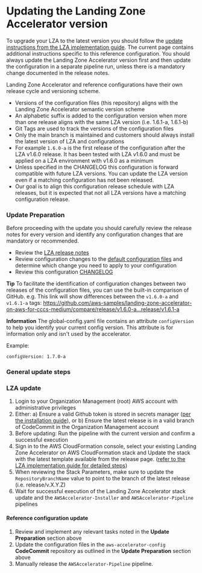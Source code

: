 # Updating the Landing Zone Accelerator version

To upgrade your LZA to the latest version you should follow the [update instructions from the LZA implementation guide](https://docs.aws.amazon.com/solutions/latest/landing-zone-accelerator-on-aws/update-the-solution.html). The current page contains additional instructions specific to this reference configuration. You should always update the Landing Zone Accelerator version first and then update the configuration in a separate pipeline run, unless there is a mandatory change documented in the release notes.

Landing Zone Accelerator and reference configurations have their own release cycle and versioning scheme.
- Versions of the configuration files (this repository) aligns with the Landing Zone Accelerator semantic version scheme
- An alphabetic suffix is added to the configuration version when more than one release aligns with the same LZA version (i.e. 1.6.1-a, 1.6.1-b)
- Git Tags are used to track the versions of the configuration files
- Only the main branch is maintained and customers should always install the latest version of LZA and configurations
- For example `1.6.0-a` is the first release of the configuration after the LZA v1.6.0 release. It has been tested with LZA v1.6.0 and must be applied on a LZA environment with v1.6.0 as a minimum
- Unless specified in the CHANGELOG this configuration is forward compatible with future LZA versions. You can update the LZA version even if a matching configuration has not been released.
- Our goal is to align this configuration release schedule with LZA releases, but it is expected that not all LZA versions have a matching configuration release.

### Update Preparation

Before proceeding with the update you should carefully review the release notes for every version and identify any configuration changes that are mandatory or recommended.

- Review the [LZA release notes](https://github.com/awslabs/landing-zone-accelerator-on-aws/releases)
- Review configuration changes to the [default configuration files](./config/) and determine which change you need to apply to your configuration
- Review this configuration [CHANGELOG](CHANGELOG.md)

**Tip** To facilitate the identification of configuration changes between two releases of the configuration files, you can use the built-in comparison of GitHub. e.g. This link will show differences between the `v1.6.0-a` and `v1.6.1-a` tags: https://github.com/aws-samples/landing-zone-accelerator-on-aws-for-cccs-medium/compare/release/v1.6.0-a...release/v1.6.1-a

**Information** The global-config.yaml file contains an attribute `configVersion` to help you identify your current config version. This attribute is for information only and isn't used by the accelerator.

Example:
```
configVersion: 1.7.0-a
```

### General update steps

### LZA update
1. Login to your Organization Management (root) AWS account with administrative privileges
2. Either: a) Ensure a valid Github token is stored in secrets manager ([per the installation guide](https://docs.aws.amazon.com/solutions/latest/landing-zone-accelerator-on-aws/prerequisites.html#create-a-github-personal-access-token-and-store-in-secrets-manager)), or b) Ensure the latest release is in a valid branch of CodeCommit in the Organization Management account
3. Before updating: Run the pipeline with the current version and confirm a successful execution
4. Sign in to the AWS CloudFormation console, select your existing Landing Zone Accelerator on AWS CloudFormation stack and Update the stack with the latest template available from the release page. ([refer to the LZA implementation guide for detailed steps](https://docs.aws.amazon.com/solutions/latest/landing-zone-accelerator-on-aws/update-the-solution.html))
4. When reviewing the Stack Parameters, make sure to update the `RepositoryBranchName` value to point to the branch of the latest release (i.e. release/v.X.Y.Z)
5. Wait for successful execution of the Landing Zone Accelerator stack update and the `AWSAccelerator-Installer` and `AWSAccelerator-Pipeline` pipelines

#### Reference configuration update
1. Review and implement any relevant tasks noted in the **Update Preparation** section above
2. Update the configuration files in the `aws-accelerator-config` **CodeCommit** repository as outlined in the **Update Preparation** section above
3. Manually release the `AWSAccelerator-Pipeline` pipeline.